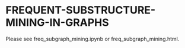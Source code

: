 # FREQUENT-SUBSTRUCTURE-MINING-IN-GRAPHS

Please see freq_subgraph_mining.ipynb or freq_subgraph_mining.html. 